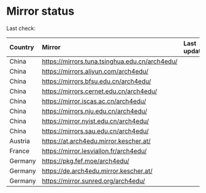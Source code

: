 <script src="./time.js"></script>
# Mirror status
Last check: <script type="text/javascript">localize(1733477126.353472);</script>

|Country|Mirror|Last update|
|:------|:-----|:----------|
|China|https://mirrors.tuna.tsinghua.edu.cn/arch4edu/|<script type="text/javascript">localize(1733424337);</script>|
|China|https://mirrors.aliyun.com/arch4edu/|<script type="text/javascript">localize(1733424337);</script>|
|China|https://mirrors.bfsu.edu.cn/arch4edu/|<script type="text/javascript">localize(1733424337);</script>|
|China|https://mirrors.cernet.edu.cn/arch4edu/|<script type="text/javascript">localize(1733424337);</script>|
|China|https://mirror.iscas.ac.cn/arch4edu/|<script type="text/javascript">localize(1733294747);</script>|
|China|https://mirrors.nju.edu.cn/arch4edu/|<script type="text/javascript">localize(1733294747);</script>|
|China|https://mirror.nyist.edu.cn/arch4edu/|<script type="text/javascript">localize(1733424337);</script>|
|China|https://mirrors.sau.edu.cn/arch4edu/|<script type="text/javascript">localize(1731653531);</script>|
|Austria|https://at.arch4edu.mirror.kescher.at/|<script type="text/javascript">localize(1733424337);</script>|
|France|https://mirror.lesviallon.fr/arch4edu/|<script type="text/javascript">localize(1733424337);</script>|
|Germany|https://pkg.fef.moe/arch4edu/|<script type="text/javascript">localize(1733424337);</script>|
|Germany|https://de.arch4edu.mirror.kescher.at/|<script type="text/javascript">localize(1733424337);</script>|
|Germany|https://mirror.sunred.org/arch4edu/|<script type="text/javascript">localize(1733424337);</script>|

<script src="./tablefilter/tablefilter.js"></script>
<script src="./table.js"></script>